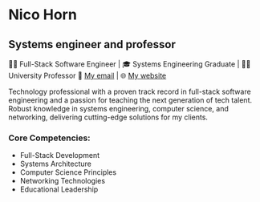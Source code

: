 # Nico Horn
## Systems engineer and professor
👨‍💻 Full-Stack Software Engineer | 🎓 Systems Engineering Graduate | 👨‍🏫 University Professor
📧 [My email](mailto:contact@nicohorn.com) | 🌐 [My website](https://nicohorn.com)

Technology professional with a proven track record in full-stack software engineering and a passion for teaching the next generation of tech talent. Robust knowledge in systems engineering, computer science, and networking, delivering cutting-edge solutions for my clients.
 
### Core Competencies:
- Full-Stack Development
- Systems Architecture
- Computer Science Principles
- Networking Technologies
- Educational Leadership
